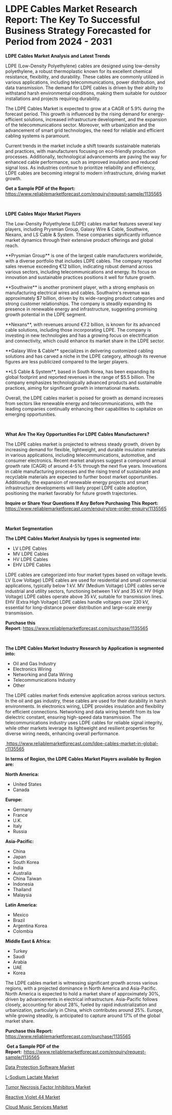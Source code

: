 <p><h1>LDPE Cables Market Research Report: The Key To Successful Business Strategy Forecasted for Period from 2024 - 2031</h1></p><p><strong>LDPE Cables Market Analysis and Latest Trends</strong></p>
<p><p>LDPE (Low-Density Polyethylene) cables are designed using low-density polyethylene, a robust thermoplastic known for its excellent chemical resistance, flexibility, and durability. These cables are commonly utilized in various applications, including telecommunications, power distribution, and data transmission. The demand for LDPE cables is driven by their ability to withstand harsh environmental conditions, making them suitable for outdoor installations and projects requiring durability.</p><p>The LDPE Cables Market is expected to grow at a CAGR of 5.9% during the forecast period. This growth is influenced by the rising demand for energy-efficient solutions, increased infrastructure development, and the expansion of the telecommunications sector. Moreover, with urbanization and the advancement of smart grid technologies, the need for reliable and efficient cabling systems is paramount.</p><p>Current trends in the market include a shift towards sustainable materials and practices, with manufacturers focusing on eco-friendly production processes. Additionally, technological advancements are paving the way for enhanced cable performance, such as improved insulation and reduced signal loss. As industries continue to prioritize reliability and efficiency, LDPE cables are becoming integral to modern infrastructure, driving market growth.</p></p>
<p><strong>Get a Sample PDF of the Report:&nbsp;</strong> <a href="https://www.reliablemarketforecast.com/enquiry/request-sample/1135565?utm_campaign=1097&utm_medium=2&utm_source=Github&utm_content=ia&utm_term=20122024&utm_id=ldpe-cables">https://www.reliablemarketforecast.com/enquiry/request-sample/1135565</a></p>
<p>&nbsp;</p>
<p><strong>LDPE Cables Major Market Players</strong></p>
<p><p>The Low-Density Polyethylene (LDPE) cables market features several key players, including Prysmian Group, Galaxy Wire & Cable, Southwire, Nexans, and LS Cable & System. These companies significantly influence market dynamics through their extensive product offerings and global reach.</p><p>**Prysmian Group** is one of the largest cable manufacturers worldwide, with a diverse portfolio that includes LDPE cables. The company reported sales revenue exceeding €12 billion, indicating robust demand across various sectors, including telecommunications and energy. Its focus on innovation and sustainable practices positions it well for future growth.</p><p>**Southwire** is another prominent player, with a strong emphasis on manufacturing electrical wires and cables. Southwire's revenue was approximately $7 billion, driven by its wide-ranging product categories and strong customer relationships. The company is steadily expanding its presence in renewable energy and infrastructure, suggesting promising growth potential in the LDPE segment.</p><p>**Nexans**, with revenues around €7.2 billion, is known for its advanced cable solutions, including those incorporating LDPE. The company is investing in new technologies and has a growing focus on electrification and connectivity, which could enhance its market share in the LDPE sector.</p><p>**Galaxy Wire & Cable** specializes in delivering customized cabling solutions and has carved a niche in the LDPE category, although its revenue figures are less publicized compared to the larger players.</p><p>**LS Cable & System**, based in South Korea, has been expanding its global footprint and reported revenues in the range of $5.5 billion. The company emphasizes technologically advanced products and sustainable practices, aiming for significant growth in international markets.</p><p>Overall, the LDPE cables market is poised for growth as demand increases from sectors like renewable energy and telecommunications, with the leading companies continually enhancing their capabilities to capitalize on emerging opportunities.</p></p>
<p>&nbsp;</p>
<p><strong>What Are The Key Opportunities For LDPE Cables Manufacturers?</strong></p>
<p><p>The LDPE cables market is projected to witness steady growth, driven by increasing demand for flexible, lightweight, and durable insulation materials in various applications, including telecommunications, automotive, and consumer electronics. Recent market analyses suggest a compound annual growth rate (CAGR) of around 4-5% through the next five years. Innovations in cable manufacturing processes and the rising trend of sustainable and recyclable materials are expected to further boost market opportunities. Additionally, the expansion of renewable energy projects and smart infrastructure developments will likely propel LDPE cable adoption, positioning the market favorably for future growth trajectories.</p></p>
<p><strong>Inquire or Share Your Questions If Any Before Purchasing This Report:</strong> <a href="https://www.reliablemarketforecast.com/enquiry/pre-order-enquiry/1135565?utm_campaign=1097&utm_medium=2&utm_source=Github&utm_content=ia&utm_term=20122024&utm_id=ldpe-cables">https://www.reliablemarketforecast.com/enquiry/pre-order-enquiry/1135565</a></p>
<p>&nbsp;</p>
<p><strong>Market Segmentation</strong></p>
<p><strong>The LDPE Cables Market Analysis by types is segmented into:</strong></p>
<p><ul><li>LV LDPE Cables</li><li>MV LDPE Cables</li><li>HV LDPE Cables</li><li>EHV LDPE Cables</li></ul></p>
<p><p>LDPE cables are categorized into four market types based on voltage levels. LV (Low Voltage) LDPE cables are used for residential and small commercial applications, typically below 1 kV. MV (Medium Voltage) LDPE cables serve industrial and utility sectors, functioning between 1 kV and 35 kV. HV (High Voltage) LDPE cables operate above 35 kV, suitable for transmission lines. EHV (Extra High Voltage) LDPE cables handle voltages over 230 kV, essential for long-distance power distribution and large-scale energy transmission.</p></p>
<p><strong>Purchase this Report:&nbsp;</strong><a href="https://www.reliablemarketforecast.com/purchase/1135565?utm_campaign=1097&utm_medium=2&utm_source=Github&utm_content=ia&utm_term=20122024&utm_id=ldpe-cables">https://www.reliablemarketforecast.com/purchase/1135565</a></p>
<p>&nbsp;</p>
<p><strong>The LDPE Cables Market Industry Research by Application is segmented into:</strong></p>
<p><ul><li>Oil and Gas Industry</li><li>Electronics Wiring</li><li>Networking and Data Wiring</li><li>Telecommunications Industry</li><li>Other</li></ul></p>
<p><p>The LDPE cables market finds extensive application across various sectors. In the oil and gas industry, these cables are used for their durability in harsh environments. In electronics wiring, LDPE provides insulation and flexibility for efficient connections. Networking and data wiring benefit from its low dielectric constant, ensuring high-speed data transmission. The telecommunications industry uses LDPE cables for reliable signal integrity, while other markets leverage its lightweight and resilient properties for diverse wiring needs, enhancing overall performance.</p></p>
<p><a href="https://www.reliablemarketforecast.com/ldpe-cables-market-in-global-r1135565?utm_campaign=1097&utm_medium=2&utm_source=Github&utm_content=ia&utm_term=20122024&utm_id=ldpe-cables">&nbsp;https://www.reliablemarketforecast.com/ldpe-cables-market-in-global-r1135565</a></p>
<p><strong>In terms of Region, the LDPE Cables Market Players available by Region are:</strong></p>
<p>
    <p> <strong> North America: </strong>
        <ul>
            <li>United States</li>
            <li>Canada</li>
        </ul>
        </p> 
    <p> <strong> Europe: </strong>
        <ul>
            <li>Germany</li>
            <li>France</li>
            <li>U.K.</li>
            <li>Italy</li>
            <li>Russia</li>
        </ul>
        </p> 
    <p> <strong> Asia-Pacific: </strong>
        <ul>
            <li>China</li>
            <li>Japan</li>
            <li>South Korea</li>
            <li>India</li>
            <li>Australia</li>
            <li>China Taiwan</li>
            <li>Indonesia</li>
            <li>Thailand</li>
            <li>Malaysia</li>
        </ul>
        </p> 
    <p> <strong> Latin America: </strong>
        <ul>
            <li>Mexico</li>
            <li>Brazil</li>
            <li>Argentina Korea</li>
            <li>Colombia</li>
        </ul>
        </p> 
    <p> <strong> Middle East & Africa: </strong>
        <ul>
            <li>Turkey</li>
            <li>Saudi</li>
            <li>Arabia</li>
            <li>UAE</li>
            <li>Korea</li>
        </ul>
    </p>
    </p>
<p><p>The LDPE cables market is witnessing significant growth across various regions, with a projected dominance in North America and Asia-Pacific. North America is expected to hold a market share of approximately 30%, driven by advancements in electrical infrastructure. Asia-Pacific follows closely, accounting for about 28%, fueled by rapid industrialization and urbanization, particularly in China, which contributes around 25%. Europe, while growing steadily, is anticipated to capture around 17% of the global market share.</p></p>
<p><strong>Purchase this Report: </strong><a href="https://www.reliablemarketforecast.com/purchase/1135565?utm_campaign=1097&utm_medium=2&utm_source=Github&utm_content=ia&utm_term=20122024&utm_id=ldpe-cables">https://www.reliablemarketforecast.com/purchase/1135565</a></p>
<p>&nbsp;<strong>Get a Sample PDF of the Report:&nbsp;&nbsp;</strong><a href="https://www.reliablemarketforecast.com/enquiry/request-sample/1135565?utm_campaign=1097&utm_medium=2&utm_source=Github&utm_content=ia&utm_term=20122024&utm_id=ldpe-cables">https://www.reliablemarketforecast.com/enquiry/request-sample/1135565</a></p>
<p><strong></strong></p>
<p><p><a href="https://www.linkedin.com/pulse/data-protection-software-market-overview-analyzing-trends-projecting-duoif?utm_campaign=1097&utm_medium=2&utm_source=Github&utm_content=ia&utm_term=20122024&utm_id=ldpe-cables">Data Protection Software Market</a></p><p><a href="https://github.com/rosalinebhakta48/Market-Research-Report-List-1/blob/main/l-sodium-lactate-market.md?utm_campaign=1097&utm_medium=2&utm_source=Github&utm_content=ia&utm_term=20122024&utm_id=ldpe-cables">L-Sodium Lactate Market</a></p><p><a href="https://www.linkedin.com/pulse/comprehensive-study-tumor-necrosis-factor-inhibitors-wslic?utm_campaign=1097&utm_medium=2&utm_source=Github&utm_content=ia&utm_term=20122024&utm_id=ldpe-cables">Tumor Necrosis Factor Inhibitors Market</a></p><p><a href="https://github.com/yoshih12/Market-Research-Report-List-4/blob/main/reactive-violet-44-market.md?utm_campaign=1097&utm_medium=2&utm_source=Github&utm_content=ia&utm_term=20122024&utm_id=ldpe-cables">Reactive Violet 44 Market</a></p><p><a href="https://www.linkedin.com/pulse/exploring-growth-opportunities-cloud-music-services-market-expected-v1bzf?utm_campaign=1097&utm_medium=2&utm_source=Github&utm_content=ia&utm_term=20122024&utm_id=ldpe-cables">Cloud Music Services Market</a></p></p>